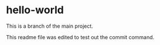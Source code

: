 # hello-world
This is a branch of the main project.

This readme file was edited to test out the commit command.
